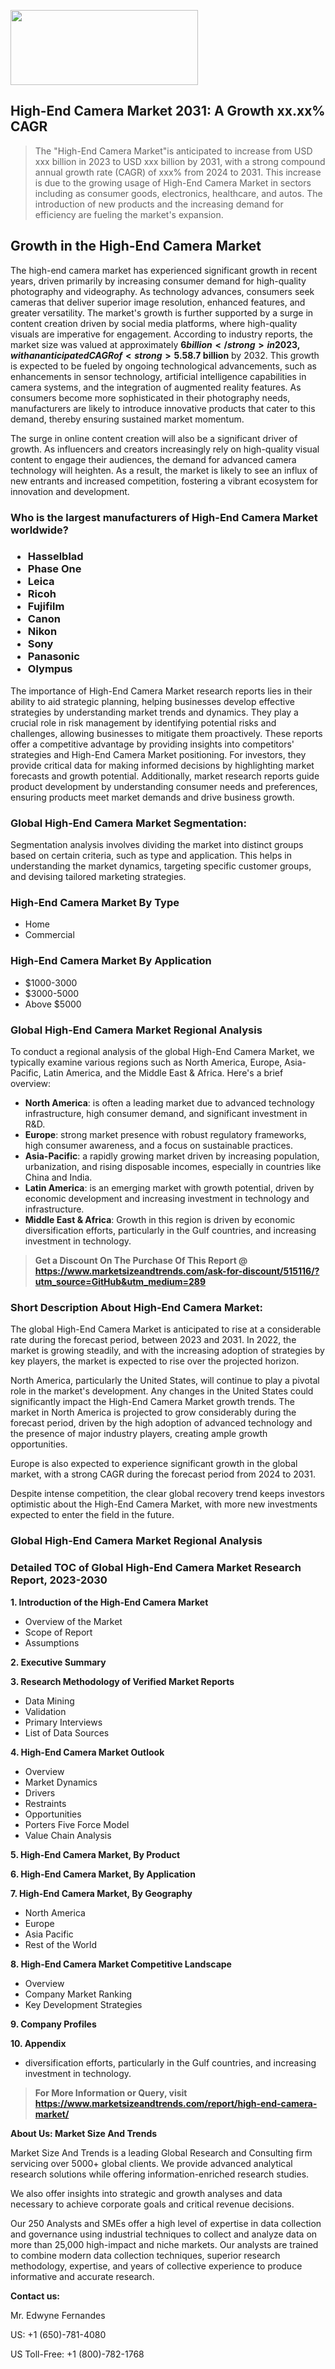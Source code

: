 <img src="https://100x100musica.es/wp-content/uploads/2024/12/Verified-Market-Reports-4-300x120.jpg" alt="" width="300" height="120" class="alignnone size-medium wp-image-100382" /><h2>High-End Camera Market 2031: A&nbsp;Growth&nbsp;xx.xx% CAGR</h2><blockquote id="" class="">The "High-End Camera Market"is anticipated to increase from USD xxx billion in 2023 to USD xxx billion by 2031, with a strong compound annual growth rate (CAGR) of xxx% from 2024 to 2031. This increase is due to the growing usage of High-End Camera Market in sectors including as consumer goods, electronics, healthcare, and autos. The introduction of new products and the increasing demand for efficiency are fueling the market's expansion.</blockquote><p> <h2>Growth in the High-End Camera Market</h2> <p>The high-end camera market has experienced significant growth in recent years, driven primarily by increasing consumer demand for high-quality photography and videography. As technology advances, consumers seek cameras that deliver superior image resolution, enhanced features, and greater versatility. The market's growth is further supported by a surge in content creation driven by social media platforms, where high-quality visuals are imperative for engagement. According to industry reports, the market size was valued at approximately <strong>$6 billion</strong> in 2023, with an anticipated CAGR of <strong>5.5%</strong> from 2024 to 2032.</p> <p>As more consumers transition from smartphone photography to dedicated high-end cameras, the demand within this segment continues to rise. The introduction of innovative models, such as mirrorless and digital single-lens reflex (DSLR) cameras, has also contributed to market expansion. Moreover, features like 4K video recording, improved autofocus systems, and connectivity options cater to both amateur and professional photographers alike. This shift is not limited to individual consumers; professionals across various sectors, including filmmaking, journalism, and marketing, are investing in high-end cameras to enhance their visual storytelling capabilities.</p> <p><strong></strong></p> <p>Looking ahead, the high-end camera market is poised for further growth, with projections showing a market size forecast of approximately <strong>$8.7 billion</strong> by 2032. This growth is expected to be fueled by ongoing technological advancements, such as enhancements in sensor technology, artificial intelligence capabilities in camera systems, and the integration of augmented reality features. As consumers become more sophisticated in their photography needs, manufacturers are likely to introduce innovative products that cater to this demand, thereby ensuring sustained market momentum.</p> <p>The surge in online content creation will also be a significant driver of growth. As influencers and creators increasingly rely on high-quality visual content to engage their audiences, the demand for advanced camera technology will heighten. As a result, the market is likely to see an influx of new entrants and increased competition, fostering a vibrant ecosystem for innovation and development.</p></div></p><h3 id="" class="">Who is the largest manufacturers of&nbsp;High-End Camera Market worldwide?</h3><h3 class=""><p><ul><li>Hasselblad </li><li> Phase One </li><li> Leica </li><li> Ricoh </li><li> Fujifilm </li><li> Canon </li><li> Nikon </li><li> Sony </li><li> Panasonic </li><li> Olympus</li></ul></p></h3><p id="ember58" class="ember-view reader-text-block__paragraph">The importance of&nbsp;High-End Camera Market research reports lies in their ability to aid strategic planning, helping businesses develop effective strategies by understanding market trends and dynamics. They play a crucial role in risk management by identifying potential risks and challenges, allowing businesses to mitigate them proactively. These reports offer a competitive advantage by providing insights into competitors' strategies and High-End Camera Market positioning. For investors, they provide critical data for making informed decisions by highlighting market forecasts and growth potential. Additionally, market research reports guide product development by understanding consumer needs and preferences, ensuring products meet market demands and drive business growth.</p><h3 id="" class="">Global&nbsp;High-End Camera Market Segmentation:</h3><p id="" class="">Segmentation analysis involves dividing the market into distinct groups based on certain criteria, such as type and application. This helps in understanding the market dynamics, targeting specific customer groups, and devising tailored marketing strategies.</p><h3 id="" class="">High-End Camera Market&nbsp;By Type</h3><p><p><ul><li>Home</li><li> Commercial</p></li></ul></p></p><h3 id="" class="">High-End Camera Market&nbsp;By Application</h3><p class=""><p><ul><li>$1000-3000</li><li> $3000-5000</li><li> Above $5000</li></ul></p></p><h3 id="" class="">Global High-End Camera Market Regional Analysis</h3><p id="" class="">To conduct a regional analysis of the global High-End Camera Market, we typically examine various regions such as North America, Europe, Asia-Pacific, Latin America, and the Middle East &amp; Africa. Here's a brief overview:</p><ul><li><strong>North America</strong>: is often a leading market due to advanced technology infrastructure, high consumer demand, and significant investment in R&amp;D.</li><li><strong>Europe</strong>: strong market presence with robust regulatory frameworks, high consumer awareness, and a focus on sustainable practices.</li><li><strong>Asia-Pacific</strong>: a rapidly growing market driven by increasing population, urbanization, and rising disposable incomes, especially in countries like China and India.</li><li><strong>Latin America</strong>: is an emerging market with growth potential, driven by economic development and increasing investment in technology and infrastructure.</li><li><strong>Middle East &amp; Africa</strong>: Growth in this region is driven by economic diversification efforts, particularly in the Gulf countries, and increasing investment in technology.</li></ul><blockquote id="" class=""><strong>Get a Discount On The Purchase Of This Report @ <a href="https://www.marketsizeandtrends.com/download-sample/515116/?utm_source=GitHub&utm_medium=289" target="_blank">https://www.marketsizeandtrends.com/ask-for-discount/515116/?utm_source=GitHub&utm_medium=289</a></strong></blockquote><h3>Short Description About High-End Camera Market:</h3><p id="ember58" class="ember-view reader-text-block__paragraph">The global&nbsp;High-End Camera Market&nbsp;is anticipated to rise at a considerable rate during the forecast period, between 2023 and 2031. In 2022, the market is growing steadily, and with the increasing adoption of strategies by key players, the market is expected to rise over the projected horizon.</p><p id="ember59" class="ember-view reader-text-block__paragraph">North America, particularly the United States, will continue to play a pivotal role in the market's development. Any changes in the United States could significantly impact the&nbsp;High-End Camera Market&nbsp;growth trends. The market in North America is projected to grow considerably during the forecast period, driven by the high adoption of advanced technology and the presence of major industry players, creating ample growth opportunities.</p><p id="ember60" class="ember-view reader-text-block__paragraph">Europe is also expected to experience significant growth in the global market, with a strong CAGR during the forecast period from 2024 to 2031.</p><p id="ember61" class="ember-view reader-text-block__paragraph">Despite intense competition, the clear global recovery trend keeps investors optimistic about the&nbsp;High-End Camera Market, with more new investments expected to enter the field in the future.</p><h3 id="" class="">Global High-End Camera Market Regional Analysis</h3><h3 id="" class="">Detailed TOC of Global High-End Camera Market Research Report, 2023-2030</h3><p id="" class=""><strong>1. Introduction of the High-End Camera Market</strong></p><ul><li>Overview of the Market</li><li>Scope of Report</li><li>Assumptions</li></ul><p id="" class=""><strong>2. Executive Summary</strong></p><p id="" class=""><strong>3. Research Methodology of Verified Market Reports</strong></p><ul><li>Data Mining</li><li>Validation</li><li>Primary Interviews</li><li>List of Data Sources</li></ul><p id="" class=""><strong>4. High-End Camera Market Outlook</strong></p><ul><li>Overview</li><li>Market Dynamics</li><li>Drivers</li><li>Restraints</li><li>Opportunities</li><li>Porters Five Force Model</li><li>Value Chain Analysis</li></ul><p id="" class=""><strong>5. High-End Camera Market, By Product</strong></p><p id="" class=""><strong>6. High-End Camera Market, By Application</strong></p><p id="" class=""><strong>7. High-End Camera Market, By Geography</strong></p><ul><li>North America</li><li>Europe</li><li>Asia Pacific</li><li>Rest of the World</li></ul><p id="" class=""><strong>8. High-End Camera Market Competitive Landscape</strong></p><ul><li>Overview</li><li>Company Market Ranking</li><li>Key Development Strategies</li></ul><p id="" class=""><strong>9. Company Profiles</strong></p><p id="" class=""><strong>10. Appendix</strong></p><ul><li>diversification efforts, particularly in the Gulf countries, and increasing investment in technology.</li></ul><blockquote id="" class=""><strong>For More Information or Query, visit <strong><strong><a href="https://www.marketsizeandtrends.com/report/high-end-camera-market/" target="_blank">https://www.marketsizeandtrends.com/report/high-end-camera-market/</a></strong></strong></strong></blockquote><p id="" class=""><strong>About Us: Market Size And Trends</strong></p><p id="" class="">Market Size And Trends is a leading Global Research and Consulting firm servicing over 5000+ global clients. We provide advanced analytical research solutions while offering information-enriched research studies.</p><p id="" class="">We also offer insights into strategic and growth analyses and data necessary to achieve corporate goals and critical revenue decisions.</p><p id="" class="">Our 250 Analysts and SMEs offer a high level of expertise in data collection and governance using industrial techniques to collect and analyze data on more than 25,000 high-impact and niche markets. Our analysts are trained to combine modern data collection techniques, superior research methodology, expertise, and years of collective experience to produce informative and accurate research.</p><p id="" class=""><strong>Contact us:</strong></p><p id="" class="">Mr. Edwyne Fernandes</p><p id="" class="">US: +1 (650)-781-4080</p><p id="" class="">US Toll-Free: +1 (800)-782-1768</p>
